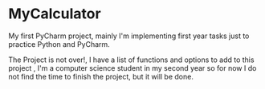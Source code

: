 # MyCalculator
My first PyCharm project, mainly I'm implementing first year tasks just to practice Python and PyCharm.

The Project is not over!,
I have a list of functions and options to add to this project ,
I'm a computer science student in my second year so for now I do not find the time to finish the project, but it will be done.

